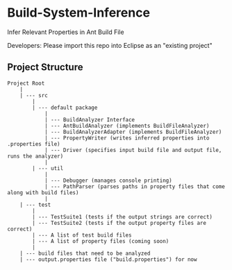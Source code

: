 # Build-System-Inference
Infer Relevant Properties in Ant Build File

Developers:
Please import this repo into Eclipse as an "existing project"

Project Structure
------
```
Project Root
	|
	| --- src
		|
		| --- default package
			|
			| --- BuildAnalyzer Interface
			| --- AntBuildAnalyzer (implements BuildFileAnalyzer)
			| --- BuildAnalyzerAdapter (implements BuildFileAnalyzer)
			| --- PropertyWriter (writes inferred properties into .properties file)
			| --- Driver (specifies input build file and output file, runs the analyzer)
			|
		| --- util
			|
			| --- Debugger (manages console printing)
			| --- PathParser (parses paths in property files that come along with build files)
			|
	| --- test
		|
		| --- TestSuite1 (tests if the output strings are correct)
		| --- TestSuite2 (tests if the output property files are correct)
		| --- A list of test build files
		| --- A list of property files (coming soon)
		|
	| --- build files that need to be analyzed
	| --- output.properties file ("build.properties") for now
		
```
